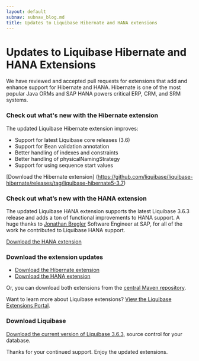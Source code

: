 ```yaml
---
layout: default
subnav: subnav_blog.md
title: Updates to Liquibase Hibernate and HANA extensions
---
```

# Updates to Liquibase Hibernate and HANA Extensions

We have reviewed and accepted pull requests for extensions that add and enhance support for Hibernate and HANA. Hibernate is one of the most popular Java ORMs and SAP HANA powers critical ERP, CRM, and SRM systems. 

### Check out what's new with the Hibernate extension
The updated Liquibase Hibernate extension improves:

- Support for latest Liquibase core releases (3.6)
- Support for Bean validation annotation
- Better handling of indexes and constraints
- Better handling of physicalNamingStrategy
- Support for using sequence start values

[Download the Hibernate extension] (https://github.com/liquibase/liquibase-hibernate/releases/tag/liquibase-hibernate5-3.7)

### Check out what’s new with the HANA extension
The updated Liquibase HANA extension supports the latest Liquibase 3.6.3 release and adds a ton of functional improvements to HANA support. A huge thanks to [Jonathan Bregler](https://github.com/breglerj) Software Engineer at SAP, for all of the work he contributed to Liquibase HANA support.

[Download the HANA extension](https://github.com/liquibase/liquibase-hanadb/releases/tag/liquibase-hanadb-2.0)

### Download the extension updates
- [Download the Hibernate extension](https://github.com/liquibase/liquibase-hibernate/releases/tag/liquibase-hibernate5-3.7)
- [Download the HANA extension](https://github.com/liquibase/liquibase-hanadb/releases/tag/liquibase-hanadb-2.0)

Or, you can download both extensions from the [central Maven repository](https://mvnrepository.com/repos/central). 

Want to learn more about Liquibase extensions? [View the Liquibase Extensions Portal](https://liquibase.jira.com/wiki/spaces/CONTRIB/overview).

### Download Liquibase
[Download the current version of Liquibase 3.6.3](https://download.liquibase.org/), source control for your database.

Thanks for your continued support. Enjoy the updated extensions. 

